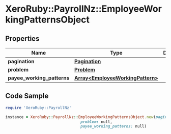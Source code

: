 # XeroRuby::PayrollNz::EmployeeWorkingPatternsObject

## Properties

Name | Type | Description | Notes
------------ | ------------- | ------------- | -------------
**pagination** | [**Pagination**](Pagination.md) |  | [optional] 
**problem** | [**Problem**](Problem.md) |  | [optional] 
**payee_working_patterns** | [**Array&lt;EmployeeWorkingPattern&gt;**](EmployeeWorkingPattern.md) |  | [optional] 

## Code Sample

```ruby
require 'XeroRuby::PayrollNz'

instance = XeroRuby::PayrollNz::EmployeeWorkingPatternsObject.new(pagination: null,
                                 problem: null,
                                 payee_working_patterns: null)
```


